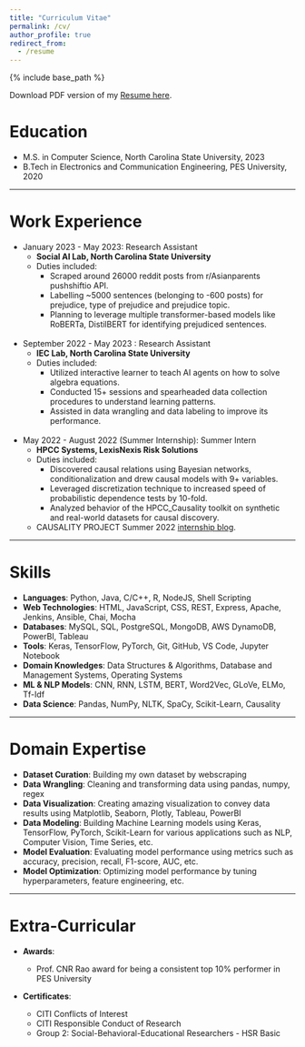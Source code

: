 ```yaml
---
title: "Curriculum Vitae"
permalink: /cv/
author_profile: true
redirect_from:
  - /resume
---
```


{% include base_path %}

Download PDF version of my <a href="https://arungaonkar.github.io/files/Resume_Arun_Gaonkar.pdf" target="_blank">Resume here</a>.
# Education

* M.S. in Computer Science, North Carolina State University, 2023
* B.Tech in Electronics and Communication Engineering, PES University, 2020
<hr/>

# Work Experience

* January 2023 - May 2023: Research Assistant
  * **Social AI Lab, North Carolina State University**
  * Duties included:
    * Scraped around 26000 reddit posts from r/Asianparents pushshiftio API.
    * Labelling ~5000 sentences (belonging to -600 posts) for prejudice, type of prejudice and prejudice topic.
    * Planning to leverage multiple transformer-based models like RoBERTa, DistilBERT for identifying prejudiced sentences.
<br/><br/>
* September 2022 - May 2023 : Research Assistant
  * **IEC Lab, North Carolina State University**
  * Duties included:
    * Utilized interactive learner to teach AI agents on how to solve algebra equations.
    * Conducted 15+ sessions and spearheaded data collection procedures to understand learning patterns.
    * Assisted in data wrangling and data labeling to improve its performance.
<br/><br/>
* May 2022 - August 2022 (Summer Internship): Summer Intern
  * **HPCC Systems, LexisNexis Risk Solutions**
  * Duties included:
    * Discovered causal relations using Bayesian networks, conditionalization and drew causal models with 9+ variables.
    * Leveraged discretization technique to increased speed of probabilistic dependence tests by 10-fold.
    * Analyzed behavior of the HPCC_Causality toolkit on synthetic and real-world datasets for causal discovery.
  * CAUSALITY PROJECT Summer 2022 <a href="https://arungaonkar.github.io/HPCC-Causality-Blog/" target="_blank">internship blog</a>.

<hr/>

# Skills

* **Languages**: Python, Java, C/C++, R, NodeJS, Shell Scripting
* **Web Technologies**: HTML, JavaScript, CSS, REST, Express, Apache, Jenkins, Ansible, Chai, Mocha
* **Databases**: MySQL, SQL, PostgreSQL, MongoDB, AWS DynamoDB, PowerBI, Tableau
* **Tools**: Keras, TensorFlow, PyTorch, Git, GitHub, VS Code, Jupyter Notebook
* **Domain Knowledges**: Data Structures & Algorithms, Database and Management Systems, Operating Systems
* **ML & NLP Models**: CNN, RNN, LSTM, BERT, Word2Vec, GLoVe, ELMo, Tf-Idf
* **Data Science**: Pandas, NumPy, NLTK, SpaCy, Scikit-Learn, Causality

<hr/>

# Domain Expertise

* **Dataset Curation**: Building my own dataset by webscraping
* **Data Wrangling**: Cleaning and transforming data using pandas, numpy, regex
* **Data Visualization**: Creating amazing visualization to convey data results using Matplotlib, Seaborn, Plotly, Tableau, PowerBI
* **Data Modeling**: Building Machine Learning models using Keras, TensorFlow, PyTorch, Scikit-Learn for various applications such as NLP, Computer Vision, Time Series, etc.
* **Model Evaluation**: Evaluating model performance using metrics such as accuracy, precision, recall, F1-score, AUC, etc.
* **Model Optimization**: Optimizing model performance by tuning hyperparameters, feature engineering, etc.

<hr/>

<!-- # Projects

* **Context-based Sarcasm Detection**:  
  * Curated a news dataset of 28,000+ entries using BeautifulSoup. Pre-processed using pandas and numpy (ETL).
  * Investigated context dependency for sarcasm detection by employing embedding & tokenization by NLTK libraries.
  * Developed and trained Bi-LSTM & RoBERTa models for sarcasm detection, achieved 96% classification accuracy.
<br/><br/>
* **Example-Bot: Personalized Code Assistant**:
  * Designed a chatbot to assist developers to create, store and retrieve personalized code snippets and API examples.
  * Deployed server-based chatbot for CRUD operations on MongoDB by leveraging Ansible, Git bash & CI/CD pipeline.
  * Improved test coverage to 96% by utilizing unit testing with Chai & Mocha following scrum & agile methodologies.
<br/><br/>
* **Wildfire Data Analysis and Cause Prediction**:  
  * Led a team of 3 to build an end-to-end machine learning solution for wildfire cause prediction.
  * Analyzed 1.88 million records using pipelined ETL, data visualization techniques such as matplotlib and seaborn.
  * Employed models like RFC, KNN, Bi-LSTM, CNN to predict wildfire reason. Best accuracy of 93% was achieved by CNN.
<br/><br/>
* **Brain Tumor Image Classification**:  
  * Developed MRI image classification models by training deep learning models like Bi-LSTM & CNN using TensorFlow.
  * Improved classification accuracy to 92% by optimizing hyperparameters.

<hr/> -->

# Extra-Curricular

* **Awards**:
  * Prof. CNR Rao award for being a consistent top 10% performer in PES University

* **Certificates**:
  * CITI Conflicts of Interest
  * CITI Responsible Conduct of Research
  * Group 2: Social-Behavioral-Educational Researchers - HSR Basic

